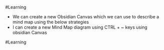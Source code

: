 #Learning 
- We can create a new Obsidian Canvas which we can use to describe a mind map using the below strategies
- I can create a new Mind Map diagram using CTRL + ~ keys using obsidian Canvas

#Learning 